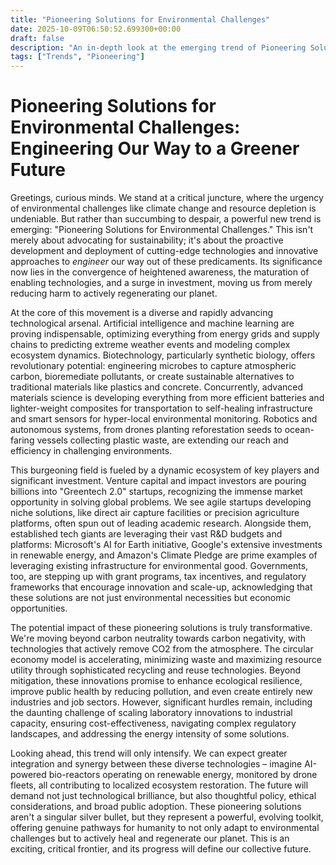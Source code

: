 ```yaml
---
title: "Pioneering Solutions for Environmental Challenges"
date: 2025-10-09T06:50:52.699300+00:00
draft: false
description: "An in-depth look at the emerging trend of Pioneering Solutions for Environmental Challenges and what it means for the future."
tags: ["Trends", "Pioneering"]
---
```


# Pioneering Solutions for Environmental Challenges: Engineering Our Way to a Greener Future

Greetings, curious minds. We stand at a critical juncture, where the urgency of environmental challenges like climate change and resource depletion is undeniable. But rather than succumbing to despair, a powerful new trend is emerging: "Pioneering Solutions for Environmental Challenges." This isn't merely about advocating for sustainability; it's about the proactive development and deployment of cutting-edge technologies and innovative approaches to *engineer* our way out of these predicaments. Its significance now lies in the convergence of heightened awareness, the maturation of enabling technologies, and a surge in investment, moving us from merely reducing harm to actively regenerating our planet.

At the core of this movement is a diverse and rapidly advancing technological arsenal. Artificial intelligence and machine learning are proving indispensable, optimizing everything from energy grids and supply chains to predicting extreme weather events and modeling complex ecosystem dynamics. Biotechnology, particularly synthetic biology, offers revolutionary potential: engineering microbes to capture atmospheric carbon, bioremediate pollutants, or create sustainable alternatives to traditional materials like plastics and concrete. Concurrently, advanced materials science is developing everything from more efficient batteries and lighter-weight composites for transportation to self-healing infrastructure and smart sensors for hyper-local environmental monitoring. Robotics and autonomous systems, from drones planting reforestation seeds to ocean-faring vessels collecting plastic waste, are extending our reach and efficiency in challenging environments.

This burgeoning field is fueled by a dynamic ecosystem of key players and significant investment. Venture capital and impact investors are pouring billions into "Greentech 2.0" startups, recognizing the immense market opportunity in solving global problems. We see agile startups developing niche solutions, like direct air capture facilities or precision agriculture platforms, often spun out of leading academic research. Alongside them, established tech giants are leveraging their vast R&D budgets and platforms: Microsoft's AI for Earth initiative, Google's extensive investments in renewable energy, and Amazon's Climate Pledge are prime examples of leveraging existing infrastructure for environmental good. Governments, too, are stepping up with grant programs, tax incentives, and regulatory frameworks that encourage innovation and scale-up, acknowledging that these solutions are not just environmental necessities but economic opportunities.

The potential impact of these pioneering solutions is truly transformative. We're moving beyond carbon neutrality towards carbon negativity, with technologies that actively remove CO2 from the atmosphere. The circular economy model is accelerating, minimizing waste and maximizing resource utility through sophisticated recycling and reuse technologies. Beyond mitigation, these innovations promise to enhance ecological resilience, improve public health by reducing pollution, and even create entirely new industries and job sectors. However, significant hurdles remain, including the daunting challenge of scaling laboratory innovations to industrial capacity, ensuring cost-effectiveness, navigating complex regulatory landscapes, and addressing the energy intensity of some solutions.

Looking ahead, this trend will only intensify. We can expect greater integration and synergy between these diverse technologies – imagine AI-powered bio-reactors operating on renewable energy, monitored by drone fleets, all contributing to localized ecosystem restoration. The future will demand not just technological brilliance, but also thoughtful policy, ethical considerations, and broad public adoption. These pioneering solutions aren't a singular silver bullet, but they represent a powerful, evolving toolkit, offering genuine pathways for humanity to not only adapt to environmental challenges but to actively heal and regenerate our planet. This is an exciting, critical frontier, and its progress will define our collective future.